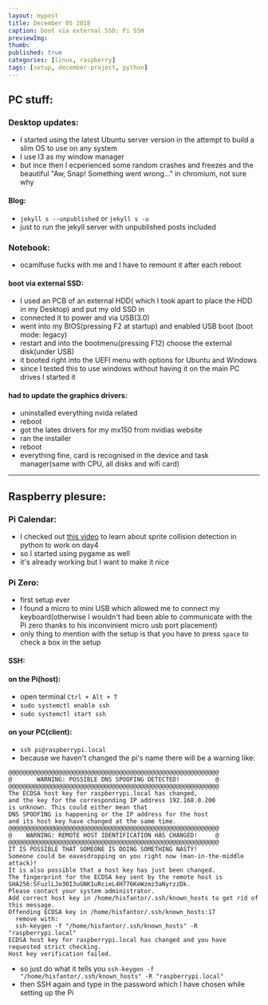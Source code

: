 ```yaml
---
layout: mypost
title: December 05 2018
caption: boot via external SSD; Pi SSH
previewImg:
thumb:
published: true
categories: [linux, raspberry]
tags: [setup, december-project, python]
---
```


## PC stuff:
### Desktop updates:
* I started using the latest Ubuntu server version in the attempt to build a slim OS to use on any system
* I use I3 as my window manager 
* but ince then I ecperienced some random crashes and freezes and the beautiful "Aw, Snap! Something went wrong..." in chromium, not sure why

#### Blog:
* `jekyll s --unpublished` or `jekyll s -u`
* just to run the jekyll server with unpublished posts included

### Notebook:
* ocamlfuse fucks with me and I have to remount it after each reboot 

#### boot via external SSD:
* I used an PCB of an external HDD( which I took apart to place the HDD in my Desktop) and put my old SSD in
* connected it to power and via USB(3.0)
* went into my BIOS(pressing F2 at startup) and enabled USB boot (boot mode: legacy)
* restart and into the bootmenu(pressing F12) choose the external disk(under USB)
* it booted right into the UEFI menu with options for Ubuntu and Windows
* since I tested this to use windows without having it on the main PC drives I started it

#### had to update the graphics drivers:
* uninstalled everything nvida related
* reboot
* got the lates drivers for my mx150 from nvidias website
* ran the installer
* reboot
* everything fine, card is recognised in the device and task manager(same with CPU, all disks and wifi card)

---

## Raspberry plesure:
### Pi Calendar:
* I checked out [this video](https://www.youtube.com/watch?v=Idu8XfwKUao) to learn about sprite collision detection in python to work on day4
* so I started using pygame as well
* it's already working but I want to make it nice

### Pi Zero:
* first setup ever
* I found a micro to mini USB which allowed me to connect my keyboard(otherwise I wouldn't had been able to communicate with the Pi zero thanks to his inconvinient micro usb port placement)
* only thing to mention with the setup is that you have to press `space` to check a box in the setup 

#### SSH:
#### on the Pi(host):
* open terminal `Ctrl + Alt + T`
* `sudo systemctl enable ssh`
* `sudo systemctl start ssh`

#### on your PC(client):
* `ssh pi@raspberrypi.local` 
* because we haven't changed the pi's name there will be a warning like:

```
@@@@@@@@@@@@@@@@@@@@@@@@@@@@@@@@@@@@@@@@@@@@@@@@@@@@@@@@@@@
@       WARNING: POSSIBLE DNS SPOOFING DETECTED!          @
@@@@@@@@@@@@@@@@@@@@@@@@@@@@@@@@@@@@@@@@@@@@@@@@@@@@@@@@@@@
The ECDSA host key for raspberrypi.local has changed,
and the key for the corresponding IP address 192.168.0.200
is unknown. This could either mean that
DNS SPOOFING is happening or the IP address for the host
and its host key have changed at the same time.
@@@@@@@@@@@@@@@@@@@@@@@@@@@@@@@@@@@@@@@@@@@@@@@@@@@@@@@@@@@
@    WARNING: REMOTE HOST IDENTIFICATION HAS CHANGED!     @
@@@@@@@@@@@@@@@@@@@@@@@@@@@@@@@@@@@@@@@@@@@@@@@@@@@@@@@@@@@
IT IS POSSIBLE THAT SOMEONE IS DOING SOMETHING NASTY!
Someone could be eavesdropping on you right now (man-in-the-middle attack)!
It is also possible that a host key has just been changed.
The fingerprint for the ECDSA key sent by the remote host is
SHA256:5FuzlLJo30I3uGNK1uRcieL4H776KeWzmz3aNyrzzDk.
Please contact your system administrator.
Add correct host key in /home/hisfantor/.ssh/known_hosts to get rid of this message.
Offending ECDSA key in /home/hisfantor/.ssh/known_hosts:17
  remove with:
  ssh-keygen -f "/home/hisfantor/.ssh/known_hosts" -R "raspberrypi.local"
ECDSA host key for raspberrypi.local has changed and you have requested strict checking.
Host key verification failed.

```

* so just do what it tells you `ssh-keygen -f "/home/hisfantor/.ssh/known_hosts" -R "raspberrypi.local"`
* then SSH again and type in the password which I have chosen while setting up the Pi